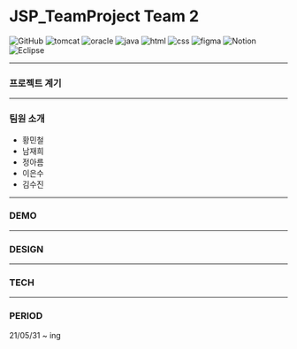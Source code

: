 # JSP_TeamProject Team 2

![GitHub](https://img.shields.io/github/license/mc1128/JavaGame_TeamProject?style=flat-square) ![tomcat](https://img.shields.io/badge/Tomcat-caa01a?style=flat-square&logo=APACHE-TOMCAT&logoColor=white) ![oracle](https://img.shields.io/badge/Oracle-f00001?style=flat-square&logo=ORACLE&logoColor=white)  ![java](https://img.shields.io/badge/Java-017397?style=flat-square&logo=Java&logoColor=white) ![html](https://img.shields.io/badge/HTML5-dd4b24?style=flat-square&logo=HTML5&logoColor=white) ![css](https://img.shields.io/badge/CSS3-3595cf?style=flat-square&logo=CSS3&logoColor=white) ![figma](https://img.shields.io/badge/Figma-f34e1e?style=flat-square&logo=Figma&logoColor=white) ![Notion](https://img.shields.io/badge/Notion-000000?style=flat-square&logo=Notion&logoColor=white) ![Eclipse](https://img.shields.io/badge/Eclipse-2c1f54?style=flat-square&logo=eclipse&logoColor=white) 

---

### 프로젝트 계기

---

### 팀원 소개

- 황민철
- 남재희
- 정아름
- 이은수
- 김수진

---

### DEMO

---

### DESIGN

---

### TECH

---

### PERIOD

21/05/31 ~ ing